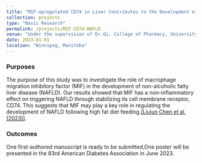 ```yaml
---
title: "MIF-upregulated CD74 in Liver Contributes to the Development of NAFLD"
collection: projects
type: "Basic Research"
permalink: /projects/MIF-CD74-NAFLD
venue: "Under the supervision of Dr.Qi, College of Pharmacy, University of Manitoba"
date: 2023-01-01
location: "Winnipeg, Manitoba"
---
```


### Purposes ###
The purpose of this study was to investigate the role of macrophage migration inhibitory factor (MIF) in the development of non-alcoholic fatty liver disease (NAFLD). Our results showed that MIF has a non-inflammatory effect on triggering NAFLD through stabilizing its cell membrane receptor, CD74. This suggests that MIF may play a key role in regulating the development of NAFLD following high fat diet feeding.[(Liujun Chen et al. (2023))](https://diabetesjournals.org/diabetes/article/72/Supplement_1/1598-P/150089/1598-P-MIF-upregulated-CD74-in-Liver-Contributes?searchresult=1).

### Outcomes ###
One first-authored manuscript is ready to be submitted,One poster will be presented in the 83rd American Diabetes Association in June 2023.

